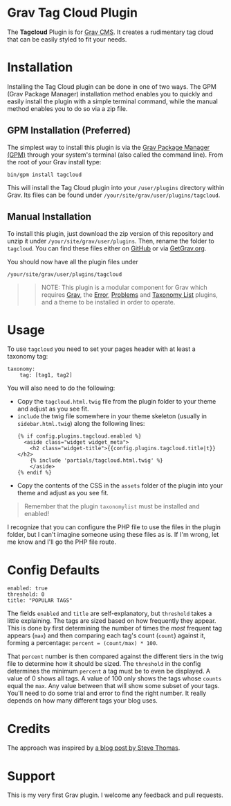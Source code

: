 # Grav Tag Cloud Plugin

The **Tagcloud** Plugin is for [Grav CMS](http://github.com/getgrav/grav). It creates a rudimentary tag cloud that can be easily styled to fit your needs.

# Installation

Installing the Tag Cloud plugin can be done in one of two ways. The GPM (Grav Package Manager) installation method enables you to quickly and easily install the plugin with a simple terminal command, while the manual method enables you to do so via a zip file.

## GPM Installation (Preferred)

The simplest way to install this plugin is via the [Grav Package Manager (GPM)](http://learn.getgrav.org/advanced/grav-gpm) through your system's terminal (also called the command line).  From the root of your Grav install type:

    bin/gpm install tagcloud

This will install the Tag Cloud plugin into your `/user/plugins` directory within Grav. Its files can be found under `/your/site/grav/user/plugins/tagcloud`.

## Manual Installation

To install this plugin, just download the zip version of this repository and unzip it under `/your/site/grav/user/plugins`. Then, rename the folder to `tagcloud`. You can find these files either on [GitHub](https://github.com/getgrav/grav-plugin-taxonomylist) or via [GetGrav.org](http://getgrav.org/downloads/plugins#extras).

You should now have all the plugin files under

    /your/site/grav/user/plugins/tagcloud
	
>> NOTE: This plugin is a modular component for Grav which requires [Grav](http://github.com/getgrav/grav), the [Error](https://github.com/getgrav/grav-plugin-error), [Problems](https://github.com/getgrav/grav-plugin-problems) and [Taxonomy List](https://github.com/getgrav/grav-plugin-taxonomylist) plugins, and a theme to be installed in order to operate.

# Usage

To use `tagcloud` you need to set your pages header with at least a taxonomy tag:

```
taxonomy:
    tag: [tag1, tag2]
```

You will also need to do the following:

  - Copy the `tagcloud.html.twig` file from the plugin folder to your theme and adjust as you see fit.
  - `include` the twig file somewhere in your theme skeleton (usually in `sidebar.html.twig`) along the following lines:
    ```
    {% if config.plugins.tagcloud.enabled %}
      <aside class="widget widget_meta">
        <h2 class="widget-title">{{config.plugins.tagcloud.title|t}}</h2>
        {% include 'partials/tagcloud.html.twig' %}
        </aside>
    {% endif %}

    ```
  - Copy the contents of the CSS in the `assets` folder of the plugin into your theme and adjust as you see fit.

> Remember that the plugin `taxonomylist` must be installed and enabled!

I recognize that you can configure the PHP file to use the files in the plugin folder, but I can't imagine someone using these files as is. If I'm wrong, let me know and I'll go the PHP file route.

# Config Defaults
```
enabled: true
threshold: 0
title: "POPULAR TAGS"
```
The fields `enabled` and `title` are self-explanatory, but `threshold` takes a little explaining. The tags are sized based on how frequently they appear. This is done by first determining the number of times the *most* frequent tag appears (`max`) and then comparing each tag's count (`count`) against it, forming a percentage: `percent = (count/max) * 100`.

That `percent` number is then compared against the different tiers in the twig file to determine how it should be sized. The `threshold` in the config determines the minimum `percent` a tag must be to even be displayed. A value of 0 shows all tags. A value of 100 only shows the tags whose `counts` equal the `max`. Any value between that will show some subset of your tags. You'll need to do some trial and error to find the right number. It really depends on how many different tags your blog uses.

# Credits

The approach was inspired by [a blog post by Steve Thomas](https://stevethomas.com.au/php/how-to-make-a-tag-cloud-in-php-mysql-and-css.html).

# Support

This is my very first Grav plugin. I welcome any feedback and pull requests.


